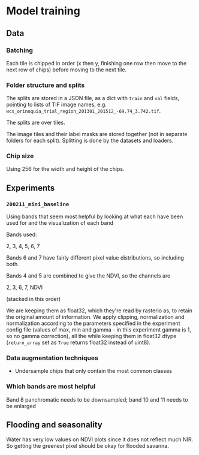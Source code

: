 # Model training


## Data

### Batching
Each tile is chipped in order (x then y, finishing one row then move to the next row of chips) before moving to the next tile.  

### Folder structure and splits

The splits are stored in a JSON file, as a dict with `train` and `val` fields, pointing to lists of TIF image names, e.g.  `wcs_orinoquia_trial_region_201301_201512_-69.74_3.742.tif`.

The splits are over tiles. 

The image tiles and their label masks are stored together (not in separate folders for each split). Splitting is done by the datasets and loaders. 

### Chip size

Using 256 for the width and height of the chips. 


## Experiments

### `200211_mini_baseline`

Using bands that seem most helpful by looking at what each have been used for and the visualization of each band

Bands used:

2, 3, 4, 5, 6, 7

Bands 6 and 7 have fairly different pixel value distributions, so including both. 

Bands 4 and 5 are combined to give the NDVI, so the channels are

2, 3, 6, 7, NDVI  

(stacked in this order)

We are keeping them as float32, which they're read by rasterio as, to retain the original amount of information. We apply clipping, normalization and normalization according to the parameters specified in the experiment config file (values of max, min and gamma - in this experiment gamma is 1, so no gamma correction), all the while keeping them in float32 dtype (`return_array` set as `True` returns float32 instead of uint8). 


### Data augmentation techniques

- Undersample chips that only contain the most common classes


### Which bands are most helpful

Band 8 panchromatic needs to be downsampled; band 10 and 11 needs to be enlarged


## Flooding and seasonality

Water has very low values on NDVI plots since it does not reflect much NIR. So getting the greenest pixel should 
be okay for flooded savanna. 
 